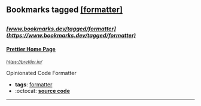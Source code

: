 ## Bookmarks tagged [[formatter]](https://www.bookmarks.dev?q=[formatter])

_<sup><sup>[www.bookmarks.dev/tagged/formatter](https://www.bookmarks.dev/tagged/formatter)</sup></sup>_
---
#### [Prettier Home Page](https://prettier.io/)
_<sup>https://prettier.io/</sup>_

Opinionated Code Formatter
* **tags**: [formatter](../tagged/formatter.md)
* :octocat: **[source code](https://github.com/prettier/prettier)**
---
